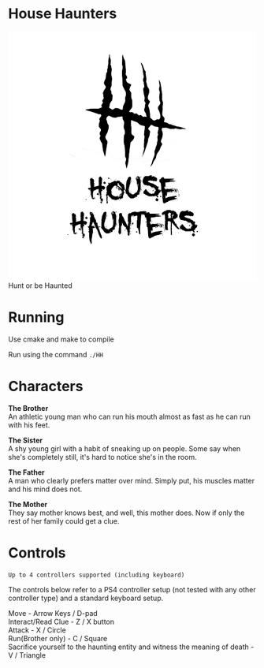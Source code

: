 # House Haunters

![WOW](resources/hh.png)
Hunt or be Haunted

# Running
Use cmake and make to compile

Run using the command `./HH`

# Characters

**The Brother**  
An athletic young man who can run his mouth almost as fast as he can run with his feet.

**The Sister**  
A shy young girl with a habit of sneaking up on people. Some say when she's completely still, it's hard to notice she's in the room.

**The Father**  
A man who clearly prefers matter over mind. Simply put, his muscles matter and his mind does not.

**The Mother**  
They say mother knows best, and well, this mother does. Now if only the rest of her family could get a clue.

# Controls
```
Up to 4 controllers supported (including keyboard)
```
The controls below refer to a PS4 controller setup (not tested with any other controller type) and a standard keyboard setup.

Move - Arrow Keys / D-pad  
Interact/Read Clue - Z / X button  
Attack - X / Circle  
Run(Brother only) - C / Square  
Sacrifice yourself to the haunting entity and witness the meaning of death - V / Triangle
